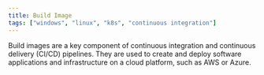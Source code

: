 ```yaml
---
title: Build Image
tags: ["windows", "linux", "k8s", "continuous integration"]
---
```


Build images are a key component of continuous integration and continuous delivery (CI/CD) pipelines. They are used to create and deploy software applications and infrastructure on a cloud platform, such as AWS or Azure.
